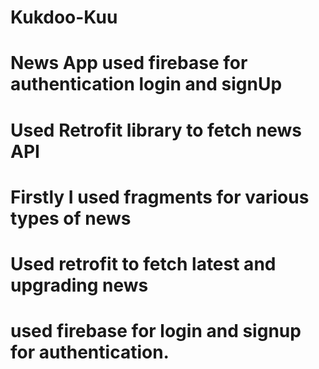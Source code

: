 # Kukdoo-Kuu
# News App used firebase for authentication login and signUp
# Used Retrofit library to fetch news API
# Firstly I used fragments for various types of news
# Used retrofit to fetch latest and upgrading news 
# used firebase for login and signup for authentication.


